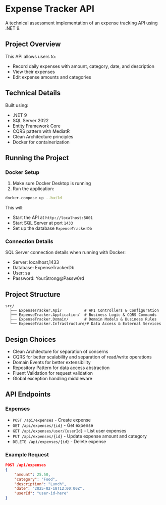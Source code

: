 # Expense Tracker API

A technical assessment implementation of an expense tracking API using .NET 9.

## Project Overview

This API allows users to:
- Record daily expenses with amount, category, date, and description
- View their expenses
- Edit expense amounts and categories

## Technical Details

Built using:
- .NET 9
- SQL Server 2022
- Entity Framework Core
- CQRS pattern with MediatR
- Clean Architecture principles
- Docker for containerization

## Running the Project

### Docker Setup
1. Make sure Docker Desktop is running
2. Run the application:
```bash
docker-compose up --build
```

This will:
- Start the API at `http://localhost:5001`
- Start SQL Server at port `1433`
- Set up the database `ExpenseTrackerDb`

### Connection Details
SQL Server connection details when running with Docker:
- Server: localhost,1433
- Database: ExpenseTrackerDb
- User: sa
- Password: YourStrong@Passw0rd

## Project Structure

```
src/
  ├── ExpenseTracker.Api/          # API Controllers & Configuration
  ├── ExpenseTracker.Application/  # Business Logic & CQRS Commands
  ├── ExpenseTracker.Domain/       # Domain Models & Business Rules
  └── ExpenseTracker.Infrastructure/# Data Access & External Services
```

## Design Choices

- Clean Architecture for separation of concerns
- CQRS for better scalability and separation of read/write operations
- Domain Events for better extensibility
- Repository Pattern for data access abstraction
- Fluent Validation for request validation
- Global exception handling middleware

## API Endpoints

### Expenses
- `POST /api/expenses` - Create expense
- `GET /api/expenses/{id}` - Get expense
- `GET /api/expenses/user/{userId}` - List user expenses
- `PUT /api/expenses/{id}` - Update expense amount and category
- `DELETE /api/expenses/{id}` - Delete expense

### Example Request
```json
POST /api/expenses
{
    "amount": 25.50,
    "category": "Food",
    "description": "Lunch",
    "date": "2025-02-18T12:00:00Z",
    "userId": "user-id-here"
}
```
